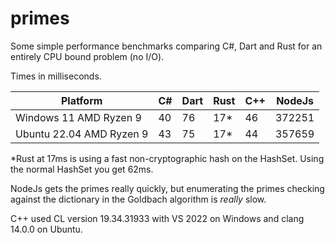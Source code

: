 # primes

Some simple performance benchmarks comparing C#, Dart and Rust for an entirely CPU bound problem (no
I/O).

Times in milliseconds.

| Platform                 | C#     | Dart | Rust | C++   | NodeJs |
|--------------------------|--------|------|------|-------|--------|
| Windows 11 AMD Ryzen 9   | 40     | 76   | 17*  | 46    | 372251 |
| Ubuntu 22.04 AMD Ryzen 9 | 43     | 75   | 17*  | 44    | 357659 |

*Rust at 17ms is using a fast non-cryptographic hash on the HashSet.  Using the normal HashSet you
get 62ms.

NodeJs gets the primes really quickly, but enumerating the primes checking against the dictionary in
the Goldbach algorithm is _really_ slow.

C++ used CL version 19.34.31933 with VS 2022 on Windows and clang 14.0.0 on Ubuntu.
